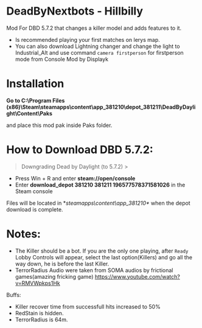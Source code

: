

# DeadByNextbots - Hillbilly
Mod For DBD 5.7.2 that changes a killer model and adds features to it.
- Is recommended playing your first matches on lerys map.
- You can also download Lightning changer and change the light to Industrial_Alt and use command `camera firstperson` for firstperson mode from Console Mod by Displayk


# Installation

 **Go to C:\Program Files (x86)\Steam\steamapps\content\app_381210\depot_381211\DeadByDaylight\Content\Paks**

and place this mod pak inside Paks folder.


# How to Download DBD 5.7.2:

> Downgrading Dead by Daylight (to 5.7.2) >

* Press Win + R and enter **steam://open/console**
* Enter **download_depot 381210 381211 196577578371581026** in the Steam console

Files will be located in **steamapps\content\app_381210\** when the depot download is complete.


# Notes:
- The Killer should be a bot. If you are the only one playing, after `Ready` Lobby Controls will appear, select the last option(Killers) and go all the way down, he is before the last Killer.
- TerrorRadius Audio were taken from SOMA audios by frictional games(amazing fricking game) https://www.youtube.com/watch?v=RMVWpkps1Hk


Buffs:
- Killer recover time from successfull hits increased to 50%
- RedStain is hidden.
- TerrorRadius is 64m.

